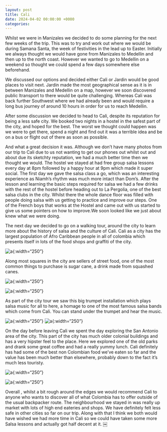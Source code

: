 ```yaml
---
layout: post
title: Cali
date: 2024-04-02 00:00:00 +0000
categories:
---
```

Whilst we were in Manizales we decided to do some planning for the next few weeks of the trip. This was to try and work out where we would be during Samana Santa, the week of festivities in the lead up to Easter. Initially we always thought we would have gone from Manizales to Medellin and then up to the north coast. However we wanted to go to Medellin on a weekend so thought we could spend a few days somewhere else beforehand. 

We discussed our options and decided either Cali or Jardin would be good places to visit next. Jardin made the most geographical sense as it is in between Manizales and Medellin on a map, however we soon discovered public  ltransport to there would be quite challenging. 
Whereas Cali was back further Southwest where we had already been and would require a long bus journey of around 10 hours in order for us to reach Medellin.

After some discussion we decided to head to Cali, despite its reputation for being a less safe city. We booked two nights in a hostel in the safest part of the city, and hoped for the best. The worst we thought could happen was we were to get there, spend a night and find out it was a terrible idea and be on a bus or flight out of there as soon as possible.

And what a great decision it was. Although we don’t have many photos from our trip to Cali due to us not wanting to get our phones out whilst out and about due its sketchty reputation, we had a much better time then we thought we would. The hostel we stayed at had free group salsa lessons every day at 8pm followed by a happy hour at 9pm which made it super social. The first day we gave the salsa class a go, which was an interesting experience as Niamh’s rhythm was much more intact than Dom’s. After the lesson and learning the basic steps required for salsa we had a few drinks with the rest of the hostel before heading out to La Pergolia, one of the best salsa clubs in the city. Whilst there the whole dance floor was filled with people doing salsa with us getting to practice and improve our steps. One of the French boys that works at the Hostel and came out with us started to give us some pointers on how to improve.We soon looked like we just about knew what we were doing.

The next day we decided to go on a walking tour, around the city to learn more about the history of salsa and the culture of Cali. Cali as a city has the largest population of Afro Caribbean people in all of colombia which presents itself in lots of the food shops and graffiti of the city. 

![a](https://live.staticflickr.com/65535/53628177285_3e28820d25_c_d.jpg){:width=“250”}

Along most squares in the city are sellers of street food, one of the most common things to purchase is sugar cane, a drink made from squashed canes. 

![a](https://live.staticflickr.com/65535/53628062269_1a18c6b4ea_c_d.jpg){:width=“250”}

![a](https://live.staticflickr.com/65535/53627733686_2e31ca0ec2_c_d.jpg){:width=“250”}

As part of the city tour we saw this big trumpet installation which plays salsa music for all to here, a homage to one of the most famous salsa bands which come from Cali. You can stand under the trumpet and hear the music.


![a](https://live.staticflickr.com/65535/53628177610_051ca6858c_b_d.jpg){:width=“250”}
![a](https://live.staticflickr.com/65535/53628086909_a0bdab382d_b_d.jpg){:width=“250”}

On the day before leaving Cali we spent the day exploring the San Antonio area of the city. This part of the city has much older colonial buildings and has a very hipster feel to the place. Here we explored one of the old parks and drank some great coffee and had a really yummy lunch. Cali definitely has had some of the best non Colombian food we’ve eaten so far and the value has been much better than elsewhere, probably down to the fact it’s much less touristy.

![a](https://live.staticflickr.com/65535/53628177780_188ec4540e_b_d.jpg){:width=“250”}

![a](https://live.staticflickr.com/65535/53627954963_a1d4b8c020_b_d.jpg){:width=“250”}

Overall , whilst a bit rough around the edges we would recommend Cali to anyone who wants to discover all of what Colombia has to offer outside of the usual backpacker route. The neighbourhood we stayed in was really up market with lots of high end eateries and shops. We have definitely felt less safe in other cities so far on our trip. Along with that I think we both would have wished we had more time in Cali so we could have taken some more Salsa lessons and actually got half decent at it. 
￼